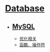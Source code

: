 # [Database](https://github.com/Summer-Felix/Database/blob/master/Readme.md) #

* ## [MySQL](MySQL-Readme.md) ##
  * [优化相关](优化相关.md)
  * [函数、操作符](函数、操作符.md)
